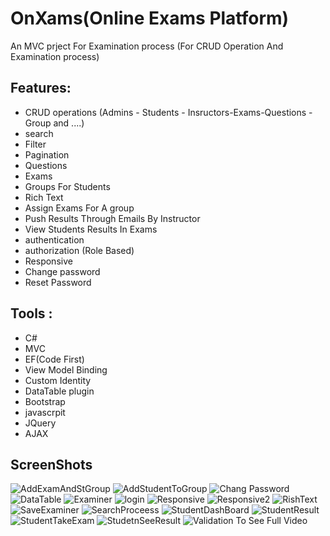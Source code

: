 # OnXams(Online Exams Platform)
An MVC prject For Examination process (For CRUD Operation And Examination process)
## Features:
- CRUD operations (Admins - Students - Insructors-Exams-Questions - Group and ....)
- search 
- Filter
- Pagination
- Questions
- Exams
- Groups For Students
- Rich Text
- Assign Exams For A group
- Push Results Through Emails By Instructor 
- View Students Results In Exams
- authentication  
- authorization (Role Based)
- Responsive
- Change password
- Reset Password

## Tools :       
* C#
* MVC
* EF(Code First)
* View Model Binding
* Custom Identity 
* DataTable plugin
* Bootstrap
* javascrpit
* JQuery
* AJAX
## ScreenShots
![AddExamAndStGroup](https://user-images.githubusercontent.com/44702288/212151192-ee725cd0-92b1-4222-811b-91ef553badc3.png)
![AddStudentToGroup](https://user-images.githubusercontent.com/44702288/212151198-77d4636b-fb6e-4d73-bd66-a17df4cd1ec3.png)
![Chang Password](https://user-images.githubusercontent.com/44702288/212151203-385ada5d-3fc7-428a-a188-2d76234c8d83.png)
![DataTable](https://user-images.githubusercontent.com/44702288/212151207-3b63d293-92f8-416b-972b-73a8bcd0971f.png)
![Examiner](https://user-images.githubusercontent.com/44702288/212151219-b287a53f-4951-4df3-9ee4-019cad37ba72.png)
![login](https://user-images.githubusercontent.com/44702288/212151227-666d8b4d-f6f9-4001-8ed4-5f3dad4f81a9.png)
![Responsive](https://user-images.githubusercontent.com/44702288/212151236-b7c7d83b-2393-4fae-88b8-face58bd7c39.png)
![Responsive2](https://user-images.githubusercontent.com/44702288/212151242-c3d0b713-2c6b-4900-8c98-86150e28f3d9.png)
![RishText](https://user-images.githubusercontent.com/44702288/212151246-12e88451-5669-459f-bd39-d82dc92ca843.png)
![SaveExaminer](https://user-images.githubusercontent.com/44702288/212151251-5417facd-c995-489f-8a60-cac6bb94f703.png)
![SearchProceess](https://user-images.githubusercontent.com/44702288/212151256-218aefce-d06e-487e-9b3d-e2c4d07c6ca5.png)
![StudentDashBoard](https://user-images.githubusercontent.com/44702288/212151260-6163d57f-6e2d-45b4-b2bd-c60fd0d0b117.png)
![StudentResult](https://user-images.githubusercontent.com/44702288/212151264-e4df52cc-a658-4272-80fc-cd2952aa4e37.png)
![StudentTakeExam](https://user-images.githubusercontent.com/44702288/212151270-c945c86d-32ee-4f9d-b70a-91872d5b560d.png)
![StudetnSeeResult](https://user-images.githubusercontent.com/44702288/212151276-ea568e16-e8d5-44e4-990a-864ae20130ad.png)
![Validation](https://user-images.githubusercontent.com/44702288/212151280-ff880880-62a9-4259-8403-dc24db36a61d.png)
To See Full Video
